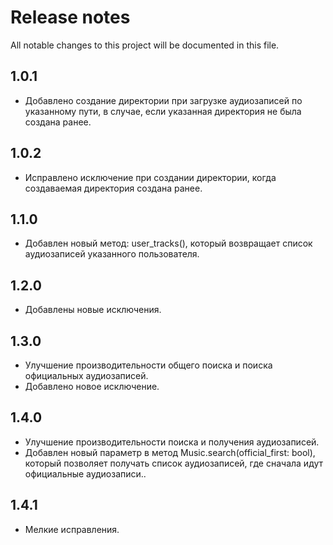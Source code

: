 # Release notes
All notable changes to this project will be documented in this file.

## 1.0.1
- Добавлено создание директории при загрузке аудиозаписей по указанному пути,
в случае, если указанная директория не была создана ранее.

## 1.0.2
- Исправлено исключение при создании директории, когда создаваемая директория создана ранее.

## 1.1.0
- Добавлен новый метод: user_tracks(), который возвращает список аудиозаписей указанного пользователя.

## 1.2.0
- Добавлены новые исключения.

## 1.3.0
- Улучшение производительности общего поиска и поиска официальных аудиозаписей.
- Добавлено новое исключение.

## 1.4.0
- Улучшение производительности поиска и получения аудиозаписей.
- Добавлен новый параметр в метод Music.search(official_first: bool), который позволяет получать список аудиозаписей, 
где сначала идут официальные аудиозаписи..

## 1.4.1
- Мелкие исправления.